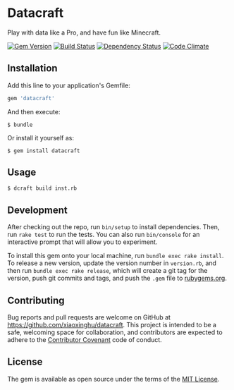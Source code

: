 # Datacraft

Play with data like a Pro, and have fun like Minecraft.

[![Gem Version](https://badge.fury.io/rb/datacraft.svg)](http://badge.fury.io/rb/datacraft)
[![Build Status](https://travis-ci.org/xiaoxinghu/datacraft.svg?branch=master)](https://travis-ci.org/xiaoxinghu/datacraft)
[![Dependency Status](https://gemnasium.com/xiaoxinghu/datacraft.svg)](https://gemnasium.com/xiaoxinghu/datacraft)
[![Code Climate](https://codeclimate.com/github/xiaoxinghu/datacraft/badges/gpa.svg)](https://codeclimate.com/github/xiaoxinghu/datacraft)

## Installation

Add this line to your application's Gemfile:

```ruby
gem 'datacraft'
```

And then execute:

    $ bundle

Or install it yourself as:

    $ gem install datacraft

## Usage

    $ dcraft build inst.rb

## Development

After checking out the repo, run `bin/setup` to install dependencies. Then, run `rake test` to run the tests. You can also run `bin/console` for an interactive prompt that will allow you to experiment.

To install this gem onto your local machine, run `bundle exec rake install`. To release a new version, update the version number in `version.rb`, and then run `bundle exec rake release`, which will create a git tag for the version, push git commits and tags, and push the `.gem` file to [rubygems.org](https://rubygems.org).

## Contributing

Bug reports and pull requests are welcome on GitHub at https://github.com/xiaoxinghu/datacraft. This project is intended to be a safe, welcoming space for collaboration, and contributors are expected to adhere to the [Contributor Covenant](contributor-covenant.org) code of conduct.


## License

The gem is available as open source under the terms of the [MIT License](http://opensource.org/licenses/MIT).
